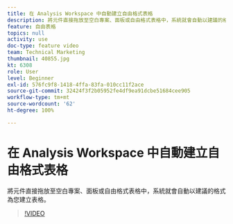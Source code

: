 ```yaml
---
title: 在 Analysis Workspace 中自動建立自由格式表格
description: 將元件直接拖放至空白專案、面板或自由格式表格中，系統就會自動以建議的格式為您建立表格。
feature: 自由表格
topics: null
activity: use
doc-type: feature video
team: Technical Marketing
thumbnail: 40855.jpg
kt: 6308
role: User
level: Beginner
exl-id: 576fc9f8-1418-4ffa-83fa-010cc11f2ace
source-git-commit: 32424f3f2b05952fe4df9ea91dcbe51684cee905
workflow-type: tm+mt
source-wordcount: '62'
ht-degree: 100%

---
```


# 在 Analysis Workspace 中自動建立自由格式表格

將元件直接拖放至空白專案、面板或自由格式表格中，系統就會自動以建議的格式為您建立表格。

>[!VIDEO](https://video.tv.adobe.com/v/40855/?quality=12&learn=on)
